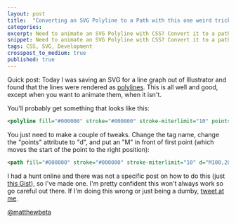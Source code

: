 ```yaml
---
layout: post
title:  "Converting an SVG Polyline to a Path with this one weird trick"
categories:
excerpt: Need to animate an SVG Polyline with CSS? Convert it to a path.
snippet: Need to animate an SVG Polyline with CSS? Convert it to a path.
tags: CSS, SVG, Development
crosspost_to_medium: true
published: true
---
```


Quick post: Today I was saving an SVG for a line graph out of Illustrator and found that the lines were rendered as [polylines](https://developer.mozilla.org/en-US/docs/Web/SVG/Element/polyline). This is all well and good, except when you want to animate them, when it isn't.

You'll probably get something that looks like this:

````xml
<polyline fill="#000000" stroke="#000000" stroke-miterlimit="10" points="100,200,300,400" />
````

You just need to make a couple of tweaks. Change the tag name, change the "points" attribute to "d", and put an "M" in front of first point (which moves the start of the point to the right position):

````xml
<path fill="#000000" stroke="#000000" stroke-miterlimit="10" d="M100,200,300,400" />
````

I had a hunt online and there was not a specific post on how to do this (just [this Gist](https://gist.github.com/andytlr/9283541)), so I've made one. I'm pretty confident this won't always work so go careful out there. If I'm doing this wrong or just being a dumby, [tweet at me](http://twitter.com/matthewbeta).





<a href="http://twitter.com/matthewbeta" class="signature">@matthewbeta</a>
